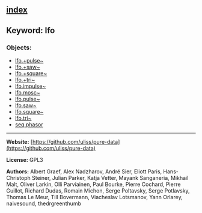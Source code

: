 [index](../index.html)
---

## Keyword: lfo

### Objects:
* [lfo.+pulse~](../lfo.+pulse~.html)
* [lfo.+saw~](../lfo.+saw~.html)
* [lfo.+square~](../lfo.+square~.html)
* [lfo.+tri~](../lfo.+tri~.html)
* [lfo.impulse~](../lfo.impulse~.html)
* [lfo.mosc~](../lfo.mosc~.html)
* [lfo.pulse~](../lfo.pulse~.html)
* [lfo.saw~](../lfo.saw~.html)
* [lfo.square~](../lfo.square~.html)
* [lfo.tri~](../lfo.tri~.html)
* [seq.phasor](../seq.phasor.html)

---
**Website:** [https://github.com/uliss/pure-data](https://github.com/uliss/pure-data)

**License:** GPL3

**Authors:** Albert Graef, Alex Nadzharov, André Sier, Eliott Paris, Hans-Christoph Steiner, Julian Parker, Katja Vetter, Mayank Sanganeria, Mikhail Malt, Oliver Larkin, Olli Parviainen, Paul Bourke, Pierre Cochard, Pierre Guillot, Richard Dudas, Romain Michon, Serge Poltavsky, Serge Potlavsky, Thomas Le Meur, Till Bovermann, Viacheslav Lotsmanov, Yann Orlarey, naivesound, thedrgreenthumb
